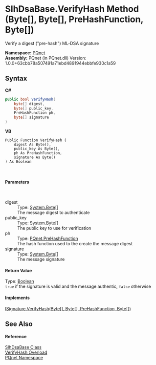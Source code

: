 # SlhDsaBase.VerifyHash Method (Byte[], Byte[], PreHashFunction, Byte[])
 

Verify a digest ("pre-hash") ML-DSA signature

**Namespace:**&nbsp;<a href="fc4f881f-e121-9cf0-ed49-65bf6b5a005d">PQnet</a><br />**Assembly:**&nbsp;PQnet (in PQnet.dll) Version: 1.0.0+63cbb78a507491a71ebd4891944ebbfe930c1a59

## Syntax

**C#**<br />
``` C#
public bool VerifyHash(
	byte[] digest,
	byte[] public_key,
	PreHashFunction ph,
	byte[] signature
)
```

**VB**<br />
``` VB
Public Function VerifyHash ( 
	digest As Byte(),
	public_key As Byte(),
	ph As PreHashFunction,
	signature As Byte()
) As Boolean
```

<br />

#### Parameters
&nbsp;<dl><dt>digest</dt><dd>Type: <a href="https://docs.microsoft.com/dotnet/api/system.byte" target="_blank" rel="noopener noreferrer">System.Byte</a>[]<br />The message digest to authenticate</dd><dt>public_key</dt><dd>Type: <a href="https://docs.microsoft.com/dotnet/api/system.byte" target="_blank" rel="noopener noreferrer">System.Byte</a>[]<br />The public key to use for verification</dd><dt>ph</dt><dd>Type: <a href="05820ba5-ae86-51cd-a9f9-3acb4477e835">PQnet.PreHashFunction</a><br />The hash function used to the create the message digest</dd><dt>signature</dt><dd>Type: <a href="https://docs.microsoft.com/dotnet/api/system.byte" target="_blank" rel="noopener noreferrer">System.Byte</a>[]<br />The message signature</dd></dl>

#### Return Value
Type: <a href="https://docs.microsoft.com/dotnet/api/system.boolean" target="_blank" rel="noopener noreferrer">Boolean</a><br />`true` if the signature is valid and the message authentic, `false` otherwise

#### Implements
<a href="db37a72a-5836-a743-8a44-d004302b8d4e">ISignature.VerifyHash(Byte[], Byte[], PreHashFunction, Byte[])</a><br />

## See Also


#### Reference
<a href="d86dc076-6326-0697-9d41-f18e749ac510">SlhDsaBase Class</a><br /><a href="1a7fd4e3-448d-abd3-24bd-4e1068c6fa52">VerifyHash Overload</a><br /><a href="fc4f881f-e121-9cf0-ed49-65bf6b5a005d">PQnet Namespace</a><br />